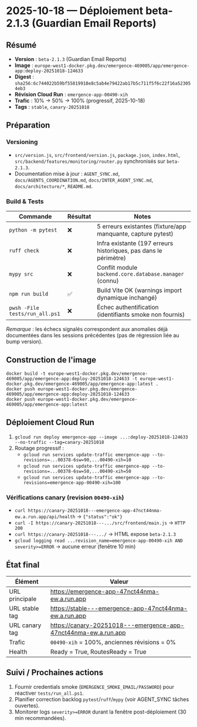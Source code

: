 # 2025-10-18 — Déploiement beta-2.1.3 (Guardian Email Reports)

## Résumé
- **Version** : `beta-2.1.3` (Guardian Email Reports)
- **Image** : `europe-west1-docker.pkg.dev/emergence-469005/app/emergence-app:deploy-20251018-124633`
- **Digest** : `sha256:6c744022b59bf55819918e8c5ab4e79422ab17b5c711f5f6c22f16a523054eb3`
- **Révision Cloud Run** : `emergence-app-00490-xih`
- **Trafic** : 10% → 50% → 100% (progressif, 2025-10-18)
- **Tags** : `stable`, `canary-20251018`

## Préparation
### Versioning
- `src/version.js`, `src/frontend/version.js`, `package.json`, `index.html`, `src/backend/features/monitoring/router.py` synchronisés sur `beta-2.1.3`.
- Documentation mise à jour : `AGENT_SYNC.md`, `docs/AGENTS_COORDINATION.md`, `docs/INTER_AGENT_SYNC.md`, `docs/architecture/*`, `README.md`.

### Build & Tests
| Commande | Résultat | Notes |
|----------|----------|-------|
| `python -m pytest` | ❌ | 5 erreurs existantes (fixture/app manquante, capture pytest) |
| `ruff check` | ❌ | Infra existante (197 erreurs historiques, pas dans le périmètre) |
| `mypy src` | ❌ | Conflit module `backend.core.database.manager` (connu) |
| `npm run build` | ✅ | Build Vite OK (warnings import dynamique inchangé) |
| `pwsh -File tests/run_all.ps1` | ❌ | Échec authentification (identifiants smoke non fournis) |

_Remarque_ : les échecs signalés correspondent aux anomalies déjà documentées dans les sessions précédentes (pas de régression liée au bump version).

## Construction de l'image
```
docker build -t europe-west1-docker.pkg.dev/emergence-469005/app/emergence-app:deploy-20251018-124633 -t europe-west1-docker.pkg.dev/emergence-469005/app/emergence-app:latest .
docker push europe-west1-docker.pkg.dev/emergence-469005/app/emergence-app:deploy-20251018-124633
docker push europe-west1-docker.pkg.dev/emergence-469005/app/emergence-app:latest
```

## Déploiement Cloud Run
1. `gcloud run deploy emergence-app --image ...:deploy-20251018-124633 --no-traffic --tag=canary-20251018`
2. Routage progressif :
   - `gcloud run services update-traffic emergence-app --to-revisions=...00378-6sw=90,...00490-xih=10`
   - `gcloud run services update-traffic emergence-app --to-revisions=...00378-6sw=50,...00490-xih=50`
   - `gcloud run services update-traffic emergence-app --to-revisions=emergence-app-00490-xih=100`

### Vérifications canary (revision `00490-xih`)
- `curl https://canary-20251018---emergence-app-47nct44nma-ew.a.run.app/api/health` → `{"status":"ok"}`
- `curl -I https://canary-20251018---.../src/frontend/main.js` → `HTTP 200`
- `curl https://canary-20251018---.../` → HTML expose `beta-2.1.3`
- `gcloud logging read ...revision_name=emergence-app-00490-xih AND severity>=ERROR` → aucune erreur (fenêtre 10 min)

## État final
| Élément | Valeur |
|---------|--------|
| URL principale | https://emergence-app-47nct44nma-ew.a.run.app |
| URL stable tag | https://stable---emergence-app-47nct44nma-ew.a.run.app |
| URL canary tag | https://canary-20251018---emergence-app-47nct44nma-ew.a.run.app |
| Trafic | `00490-xih` = 100%, anciennes révisions = 0% |
| Health | Ready = True, RoutesReady = True |

## Suivi / Prochaines actions
1. Fournir credentials smoke (`EMERGENCE_SMOKE_EMAIL/PASSWORD`) pour réactiver `tests/run_all.ps1`.
2. Planifier correction backlog `pytest`/`ruff`/`mypy` (voir AGENT_SYNC tâches ouvertes).
3. Monitorer logs `severity>=ERROR` durant la fenêtre post-déploiement (30 min recommandées).


